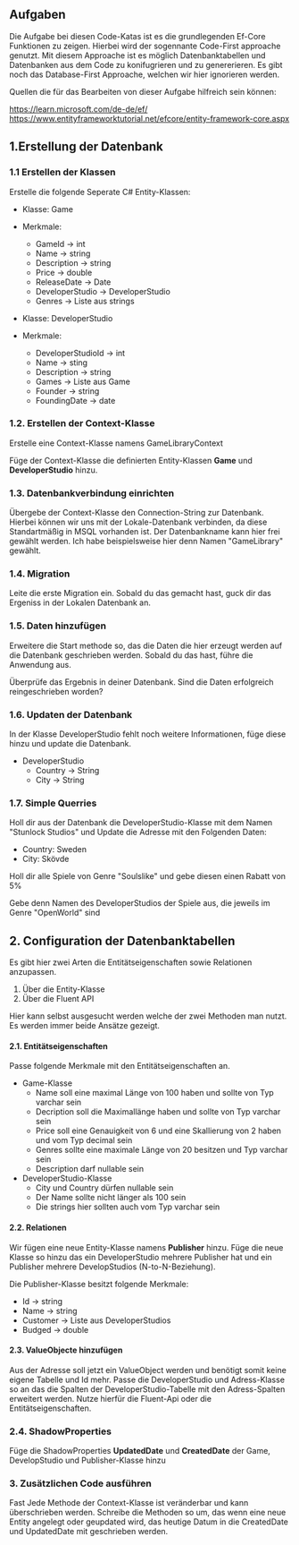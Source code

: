 ﻿
## Aufgaben
Die Aufgabe bei diesen Code-Katas ist es die grundlegenden Ef-Core Funktionen zu zeigen. Hierbei wird der sogennante Code-First approache genutzt. 
Mit diesem Approache ist es möglich Datenbanktabellen und Datenbanken aus dem Code zu konifugrieren und zu genererieren.
Es gibt noch das Database-First Approache, welchen wir hier ignorieren werden.

Quellen die für das Bearbeiten von dieser Aufgabe hilfreich sein können:

https://learn.microsoft.com/de-de/ef/
https://www.entityframeworktutorial.net/efcore/entity-framework-core.aspx

## 1.Erstellung der Datenbank
### 1.1 Erstellen der Klassen
Erstelle die folgende Seperate C# Entity-Klassen:

* Klasse: Game 
* Merkmale:
	- GameId -> int
	- Name -> string
	- Description -> string
	- Price -> double
	- ReleaseDate -> Date
	- DeveloperStudio -> DeveloperStudio
	- Genres -> Liste aus strings

* Klasse: DeveloperStudio
* Merkmale:
	- DeveloperStudioId -> int
	- Name -> sting
	- Description -> string
	- Games -> Liste aus Game
	- Founder -> string
	- FoundingDate -> date

### 1.2. Erstellen der Context-Klasse

Erstelle eine Context-Klasse namens GameLibraryContext 

Füge der Context-Klasse die definierten Entity-Klassen **Game** und **DeveloperStudio** hinzu.

### 1.3. Datenbankverbindung einrichten

Übergebe der Context-Klasse den Connection-String zur Datenbank. Hierbei können wir uns mit der Lokale-Datenbank verbinden, da diese Standartmäßig in MSQL vorhanden ist.
Der Datenbankname kann hier frei gewählt werden. Ich habe beispielsweise hier denn Namen "GameLibrary" gewählt.

### 1.4. Migration

Leite die erste Migration ein. Sobald du das gemacht hast, guck dir das Ergeniss in der Lokalen Datenbank an.

### 1.5. Daten hinzufügen

Erweitere die Start methode so, das die Daten die hier erzeugt werden auf die Datenbank geschrieben werden. Sobald du das hast, führe die Anwendung aus.

Überprüfe das Ergebnis in deiner Datenbank. Sind die Daten erfolgreich reingeschrieben worden?

### 1.6. Updaten der Datenbank

In der Klasse DeveloperStudio fehlt noch weitere Informationen, füge diese hinzu und update die Datenbank.

* DeveloperStudio
	* Country -> String
	* City -> String

### 1.7. Simple Querries
Holl dir aus der Datenbank die DeveloperStudio-Klasse mit dem Namen "Stunlock Studios" und Update die Adresse mit den Folgenden Daten:

* Country: Sweden
* City: Skövde

Holl dir alle Spiele von Genre "Soulslike" und gebe diesen einen Rabatt von 5%

Gebe denn Namen des DeveloperStudios der Spiele aus, die jeweils im Genre "OpenWorld" sind

## 2. Configuration der Datenbanktabellen
Es gibt hier zwei Arten die Entitätseigenschaften sowie Relationen anzupassen.

1. Über die Entity-Klasse
2. Über die Fluent API

Hier kann selbst ausgesucht werden welche der zwei Methoden man nutzt. Es werden immer beide Ansätze gezeigt.

#### 2.1. Entitätseigenschaften
Passe folgende Merkmale mit den Entitätseigenschaften an.

* Game-Klasse
	* Name soll eine maximal Länge von 100 haben und sollte von Typ varchar sein
	* Decription soll die Maximallänge haben und sollte von Typ varchar sein
	* Price soll eine Genauigkeit von 6 und eine Skallierung von 2 haben und vom Typ decimal sein
	* Genres sollte eine maximale Länge von 20 besitzen und Typ varchar sein
	* Description darf nullable sein
* DeveloperStudio-Klasse
	* City und Country dürfen nullable sein
	* Der Name sollte nicht länger als 100 sein
	* Die strings hier sollten auch vom Typ varchar sein

#### 2.2. Relationen

Wir fügen eine neue Entity-Klasse namens **Publisher** hinzu. 
Füge die neue Klasse so hinzu das ein DeveloperStudio mehrere Publisher hat und ein Publisher mehrere DevelopStudios (N-to-N-Beziehung).

Die Publisher-Klasse besitzt folgende Merkmale:
* Id -> string
* Name -> string
* Customer -> Liste aus DeveloperStudios
* Budged -> double
	
#### 2.3. ValueObjecte hinzufügen

Aus der Adresse soll jetzt ein ValueObject werden und benötigt somit keine eigene Tabelle und Id mehr. 
Passe die DeveloperStudio und Adress-Klasse so an das die Spalten der DeveloperStudio-Tabelle mit den Adress-Spalten erweitert werden.
Nutze hierfür die Fluent-Api oder die Entitätseigenschaften.

### 2.4. ShadowProperties

Füge die ShadowProperties **UpdatedDate** und **CreatedDate** der Game, DevelopStudio und Publisher-Klasse hinzu 

### 3. Zusätzlichen Code ausführen
Fast Jede Methode der Context-Klasse ist veränderbar und kann überschrieben werden. 
Schreibe die Methoden so um, das wenn eine neue Entity angelegt oder geupdated wird, das heutige Datum in die CreatedDate und UpdatedDate mit geschrieben werden.